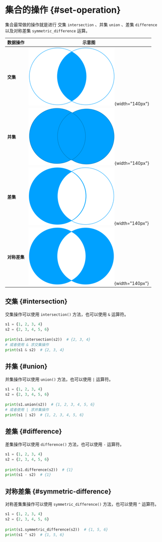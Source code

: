 # 集合的操作 {#set-operation}

集合最常做的操作就是进行 交集 `intersection` 、并集 `union` 、差集 `difference` 以及对称差集 `symmetric_difference` 运算。

| 数据操作 | 示意图 |
|------|--|
|  **交集**    |  ![Python中集合操作之交集](./images/intersection.png){width="140px"} |
|  **并集**   | ![Python中集合操作之并集](./images/union.png){width="140px"} |
|  **差集**    | ![Python中集合操作之差集](./images/difference.png){width="140px"} |
|  **对称差集**   | ![Python中集合操作之对称差集](./images/symmetric-difference.png){width="140px"} |

## 交集 {#intersection}

交集操作可以使用 `intersection()` 方法，也可以使用 `&` 运算符。

```python
s1 = {1, 2, 3, 4}
s2 = {2, 3, 4, 5, 6}

print(s1.intersection(s2))  # {2, 3, 4}
# 或者使用 & 求交集操作
print(s1 & s2)  # {2, 3, 4}
```

## 并集 {#union}

并集操作可以使用 `union()` 方法，也可以使用 `|` 运算符。

```python
s1 = {1, 2, 3, 4}
s2 = {2, 3, 4, 5, 6}

print(s1.union(s2))  # {1, 2, 3, 4, 5, 6}
# 或者使用 | 求并集操作
print(s1 | s2)  # {1, 2, 3, 4, 5, 6}
```

## 差集 {#difference}

差集操作可以使用 `difference()` 方法，也可以使用 `-` 运算符。

```python
s1 = {1, 2, 3, 4}
s2 = {2, 3, 4, 5, 6}

print(s1.difference(s2))  # {1}
print(s1 - s2)  # {1}
```


## 对称差集 {#symmetric-difference}

对称差集集操作可以使用 `symmetric_difference()` 方法，也可以使用 `^` 运算符。

```python
s1 = {1, 2, 3, 4}
s2 = {2, 3, 4, 5, 6}

print(s1.symmetric_difference(s2))  # {1, 5, 6}
print(s1 ^ s2)  # {1, 5, 6}
```


